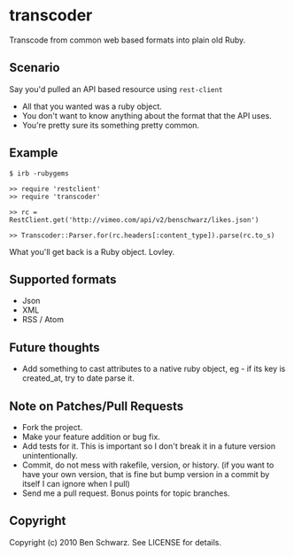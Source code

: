 # transcoder

Transcode from common web based formats into plain old Ruby.

## Scenario
Say you'd pulled an API based resource using `rest-client`
  
  * All that you wanted was a ruby object.
  * You don't want to know anything about the format that the API uses. 
  * You're pretty sure its something pretty common.

## Example
    $ irb -rubygems
    
    >> require 'restclient'
    >> require 'transcoder'
    
    >> rc = RestClient.get('http://vimeo.com/api/v2/benschwarz/likes.json')
    
    >> Transcoder::Parser.for(rc.headers[:content_type]).parse(rc.to_s)
    
What you'll get back is a Ruby object. Lovley.

## Supported formats

* Json
* XML
* RSS / Atom

## Future thoughts

* Add something to cast attributes to a native ruby object, eg - if its key is created_at, try to date parse it.


## Note on Patches/Pull Requests
 
* Fork the project.
* Make your feature addition or bug fix.
* Add tests for it. This is important so I don't break it in a
  future version unintentionally.
* Commit, do not mess with rakefile, version, or history.
  (if you want to have your own version, that is fine but bump version in a commit by itself I can ignore when I pull)
* Send me a pull request. Bonus points for topic branches.

## Copyright

Copyright (c) 2010 Ben Schwarz. See LICENSE for details.
